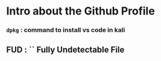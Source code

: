 # Intro about the Github Profile
### ``dpkg`` : command to install vs code in kali
## FUD : `` Fully Undetectable File

